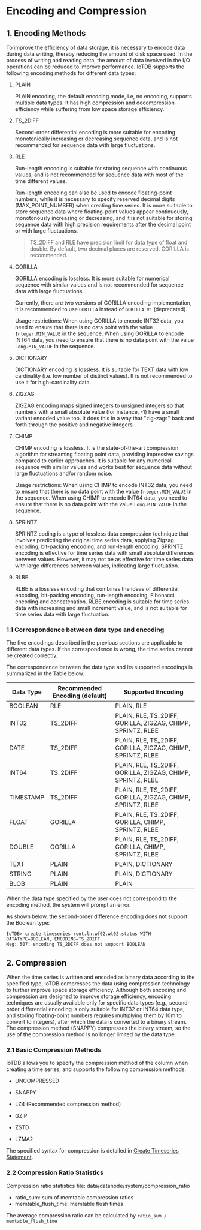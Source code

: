 <!--

    Licensed to the Apache Software Foundation (ASF) under one
    or more contributor license agreements.  See the NOTICE file
    distributed with this work for additional information
    regarding copyright ownership.  The ASF licenses this file
    to you under the Apache License, Version 2.0 (the
    "License"); you may not use this file except in compliance
    with the License.  You may obtain a copy of the License at
    
        http://www.apache.org/licenses/LICENSE-2.0
    
    Unless required by applicable law or agreed to in writing,
    software distributed under the License is distributed on an
    "AS IS" BASIS, WITHOUT WARRANTIES OR CONDITIONS OF ANY
    KIND, either express or implied.  See the License for the
    specific language governing permissions and limitations
    under the License.

-->

# Encoding and Compression


## 1. Encoding Methods

To improve the efficiency of data storage, it is necessary to encode data during data writing, thereby reducing the amount of disk space used. In the process of writing and reading data, the amount of data involved in the I/O operations can be reduced to improve performance. IoTDB supports the following encoding methods for different data types:

1. PLAIN

    PLAIN encoding, the default encoding mode, i.e, no encoding, supports multiple data types. It has high compression and decompression efficiency while suffering from low space storage efficiency.

2. TS_2DIFF

    Second-order differential encoding is more suitable for encoding monotonically increasing or decreasing sequence data, and is not recommended for sequence data with large fluctuations.

3. RLE

    Run-length encoding is suitable for storing sequence with continuous values, and is not recommended for sequence data with most of the time different values.

    Run-length encoding can also be used to encode floating-point numbers, while it is necessary to specify reserved decimal digits (MAX\_POINT\_NUMBER) when creating time series. It is more suitable to store sequence data where floating-point values appear continuously, monotonously increasing or decreasing, and it is not suitable for storing sequence data with high precision requirements after the decimal point or with large fluctuations.

    > TS_2DIFF and RLE have precision limit for data type of float and double. By default, two decimal places are reserved. GORILLA is recommended. 

4. GORILLA

    GORILLA encoding is lossless. It is more suitable for numerical sequence with similar values and is not recommended for sequence data with large fluctuations.

    Currently, there are two versions of GORILLA encoding implementation, it is recommended to use `GORILLA` instead of `GORILLA_V1` (deprecated).

    Usage restrictions: When using GORILLA to encode INT32 data, you need to ensure that there is no data point with the value `Integer.MIN_VALUE` in the sequence. When using GORILLA to encode INT64 data, you need to ensure that there is no data point with the value `Long.MIN_VALUE` in the sequence.

5. DICTIONARY

    DICTIONARY encoding is lossless. It is suitable for TEXT data with low cardinality (i.e. low number of distinct values). It is not recommended to use it for high-cardinality data. 

6. ZIGZAG 

    ZIGZAG encoding maps signed integers to unsigned integers so that numbers with a small absolute value (for instance, -1) have a small variant encoded value too. It does this in a way that "zig-zags" back and forth through the positive and negative integers.

7. CHIMP

    CHIMP encoding is lossless. It is the state-of-the-art compression algorithm for streaming floating point data, providing impressive savings compared to earlier approaches. It is suitable for any numerical sequence with similar values and works best for sequence data without large fluctuations and/or random noise.

    Usage restrictions: When using CHIMP to encode INT32 data, you need to ensure that there is no data point with the value `Integer.MIN_VALUE` in the sequence. When using CHIMP to encode INT64 data, you need to ensure that there is no data point with the value `Long.MIN_VALUE` in the sequence.

8. SPRINTZ

    SPRINTZ coding is a type of lossless data compression technique that involves predicting the original time series data, applying Zigzag encoding, bit-packing encoding, and run-length encoding. SPRINTZ encoding is effective for time series data with small absolute differences between values. However, it may not be as effective for time series data with large differences between values, indicating large fluctuation.
9. RLBE

    RLBE is a lossless encoding that combines the ideas of differential encoding, bit-packing encoding, run-length encoding, Fibonacci encoding and concatenation. RLBE encoding is suitable for time series data with increasing and small increment value, and is not suitable for time series data with large fluctuation.


### 1.1 Correspondence between data type and encoding

The five encodings described in the previous sections are applicable to different data types. If the correspondence is wrong, the time series cannot be created correctly. 

The correspondence between the data type and its supported encodings is summarized in the Table below.

| **Data Type** | **Recommended Encoding (default)** | **Supported Encoding**                                      |
| ------------- | --------------------------- | ----------------------------------------------------------- |
| BOOLEAN       | RLE                         | PLAIN, RLE                                                  |
| INT32         | TS_2DIFF                    | PLAIN, RLE, TS_2DIFF, GORILLA, ZIGZAG, CHIMP, SPRINTZ, RLBE |
| DATE          | TS_2DIFF                    | PLAIN, RLE, TS_2DIFF, GORILLA, ZIGZAG, CHIMP, SPRINTZ, RLBE |
| INT64         | TS_2DIFF                    | PLAIN, RLE, TS_2DIFF, GORILLA, ZIGZAG, CHIMP, SPRINTZ, RLBE |
| TIMESTAMP     | TS_2DIFF                    | PLAIN, RLE, TS_2DIFF, GORILLA, ZIGZAG, CHIMP, SPRINTZ, RLBE |
| FLOAT         | GORILLA                     | PLAIN, RLE, TS_2DIFF, GORILLA, CHIMP, SPRINTZ, RLBE         |
| DOUBLE        | GORILLA                     | PLAIN, RLE, TS_2DIFF, GORILLA, CHIMP, SPRINTZ, RLBE         |
| TEXT          | PLAIN                       | PLAIN, DICTIONARY                                           |
| STRING        | PLAIN                       | PLAIN, DICTIONARY                                           |
| BLOB          | PLAIN                       | PLAIN                                                       |

When the data type specified by the user does not correspond to the encoding method, the system will prompt an error. 

As shown below, the second-order difference encoding does not support the Boolean type:

```
IoTDB> create timeseries root.ln.wf02.wt02.status WITH DATATYPE=BOOLEAN, ENCODING=TS_2DIFF
Msg: 507: encoding TS_2DIFF does not support BOOLEAN
```
## 2. Compression

When the time series is written and encoded as binary data according to the specified type, IoTDB compresses the data using compression technology to further improve space storage efficiency. Although both encoding and compression are designed to improve storage efficiency, encoding techniques are usually available only for specific data types (e.g., second-order differential encoding is only suitable for INT32 or INT64 data type, and storing floating-point numbers requires multiplying them by 10m to convert to integers), after which the data is converted to a binary stream. The compression method (SNAPPY) compresses the binary stream, so the use of the compression method is no longer limited by the data type.

### 2.1 Basic Compression Methods

IoTDB allows you to specify the compression method of the column when creating a time series, and supports the following compression methods:

* UNCOMPRESSED

* SNAPPY

* LZ4 (Recommended compression method)

* GZIP

* ZSTD

* LZMA2

The specified syntax for compression is detailed in [Create Timeseries Statement](../SQL-Manual/SQL-Manual.md).

### 2.2 Compression Ratio Statistics

Compression ratio statistics file: data/datanode/system/compression_ratio

* ratio_sum: sum of memtable compression ratios
* memtable_flush_time: memtable flush times

The average compression ratio can be calculated by `ratio_sum / memtable_flush_time`